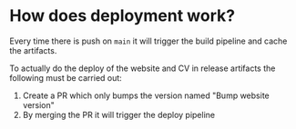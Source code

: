 # How does deployment work?
Every time there is push on `main` it will trigger the build pipeline and cache
the artifacts.

To actually do the deploy of the website and CV in release artifacts the following must be carried out:

1. Create a PR which only bumps the version named "Bump website version"
2. By merging the PR it will trigger the deploy pipeline
